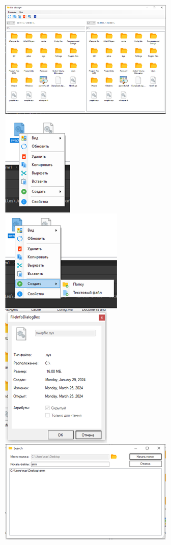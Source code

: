 ﻿![alt text](assets/Screenshot_1.png "Title")
![alt text](assets/Screenshot_2.png "Title")
![alt text](assets/Screenshot_3.png "Title")
![alt text](assets/Screenshot_4.png "Title")
![alt text](assets/Screenshot_5.png "Title")